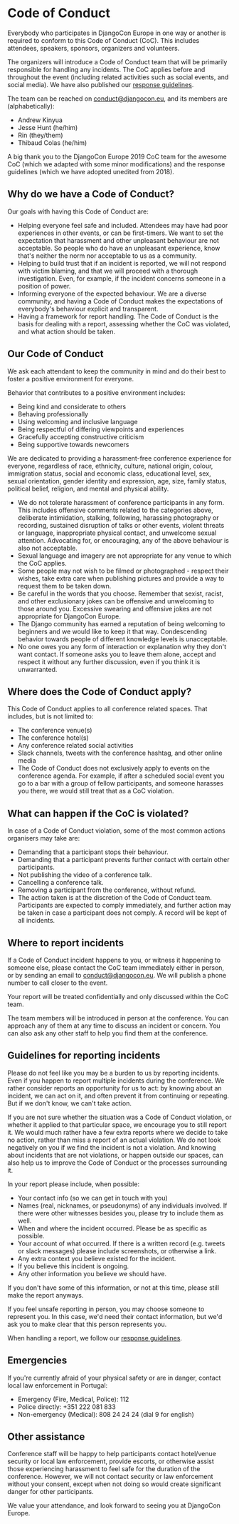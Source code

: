 # Code of Conduct

Everybody who participates in DjangoCon Europe in one way or another is required to conform to this Code of Conduct (CoC). This includes attendees, speakers, sponsors, organizers and volunteers.

The organizers will introduce a Code of Conduct team that will be primarily responsible for handling any incidents. The CoC applies before and throughout the event (including related activities such as social events, and social media). We have also published our [response guidelines](https://2020.djangocon.eu/conduct/response_guide/).

The team can be reached on [conduct@djangocon.eu](mailto:conduct@djangocon.eu), and its members are (alphabetically):

* Andrew Kinyua
* Jesse Hunt (he/him)
* Rin (they/them)
* Thibaud Colas (he/him)

A big thank you to the DjangoCon Europe 2019 CoC team for the awesome CoC (which we adapted with some minor modifications) and the response guidelines (which we have adopted unedited from 2018).

## Why do we have a Code of Conduct?

Our goals with having this Code of Conduct are:

* Helping everyone feel safe and included. Attendees may have had poor experiences in other events, or can be first-timers. We want to set the expectation that harassment and other unpleasant behaviour are not acceptable. So people who do have an unpleasant experience, know that's neither the norm nor acceptable to us as a community.
* Helping to build trust that if an incident is reported, we will not respond with victim blaming, and that we will proceed with a thorough investigation. Even, for example, if the incident concerns someone in a position of power.
* Informing everyone of the expected behaviour. We are a diverse community, and having a Code of Conduct makes the expectations of everybody's behaviour explicit and transparent.
* Having a framework for report handling. The Code of Conduct is the basis for dealing with a report, assessing whether the CoC was violated, and what action should be taken.

## Our Code of Conduct

We ask each attendant to keep the community in mind and do their best to foster a positive environment for everyone.

Behavior that contributes to a positive environment includes:

* Being kind and considerate to others
* Behaving professionally
* Using welcoming and inclusive language
* Being respectful of differing viewpoints and experiences
* Gracefully accepting constructive criticism
* Being supportive towards newcomers

We are dedicated to providing a harassment-free conference experience for everyone, regardless of race, ethnicity, culture, national origin, colour, immigration status, social and economic class, educational level, sex, sexual orientation, gender identity and expression, age, size, family status, political belief, religion, and mental and physical ability.

* We do not tolerate harassment of conference participants in any form. This includes offensive comments related to the categories above, deliberate intimidation, stalking, following, harassing photography or recording, sustained disruption of talks or other events, violent threats or language, inappropriate physical contact, and unwelcome sexual attention. Advocating for, or encouraging, any of the above behaviour is also not acceptable.
* Sexual language and imagery are not appropriate for any venue to which the CoC applies.
* Some people may not wish to be filmed or photographed - respect their wishes, take extra care when publishing pictures and provide a way to request them to be taken down.
* Be careful in the words that you choose. Remember that sexist, racist, and other exclusionary jokes can be offensive and unwelcoming to those around you. Excessive swearing and offensive jokes are not appropriate for DjangoCon Europe.
* The Django community has earned a reputation of being welcoming to beginners and we would like to keep it that way. Condescending behavior towards people of different knowledge levels is unacceptable.
* No one owes you any form of interaction or explanation why they don't want contact. If someone asks you to leave them alone, accept and respect it without any further discussion, even if you think it is unwarranted.

## Where does the Code of Conduct apply?

This Code of Conduct applies to all conference related spaces. That includes, but is not limited to:

* The conference venue(s)
* The conference hotel(s)
* Any conference related social activities
* Slack channels, tweets with the conference hashtag, and other online media
* The Code of Conduct does not exclusively apply to events on the conference agenda. For example, if after a scheduled social event you go to a bar with a group of fellow participants, and someone harasses you there, we would still treat that as a CoC violation.

## What can happen if the CoC is violated?

In case of a Code of Conduct violation, some of the most common actions organisers may take are:

* Demanding that a participant stops their behaviour.
* Demanding that a participant prevents further contact with certain other participants.
* Not publishing the video of a conference talk.
* Cancelling a conference talk.
* Removing a participant from the conference, without refund.
* The action taken is at the discretion of the Code of Conduct team. Participants are expected to comply immediately, and further action may be taken in case a participant does not comply. A record will be kept of all incidents.

## Where to report incidents

If a Code of Conduct incident happens to you, or witness it happening to someone else, please contact the CoC team immediately either in person, or by sending an email to [conduct@djangocon.eu](mailto:conduct@djangocon.eu). We will publish a phone number to call closer to the event.

Your report will be treated confidentially and only discussed within the CoC team.

The team members will be introduced in person at the conference. You can approach any of them at any time to discuss an incident or concern. You can also ask any other staff to help you find them at the conference.

## Guidelines for reporting incidents

Please do not feel like you may be a burden to us by reporting incidents. Even if you happen to report multiple incidents during the conference. We rather consider reports an opportunity for us to act: by knowing about an incident, we can act on it, and often prevent it from continuing or repeating. But if we don't know, we can't take action.

If you are not sure whether the situation was a Code of Conduct violation, or whether it applied to that particular space, we encourage you to still report it. We would much rather have a few extra reports where we decide to take no action, rather than miss a report of an actual violation. We do not look negatively on you if we find the incident is not a violation. And knowing about incidents that are not violations, or happen outside our spaces, can also help us to improve the Code of Conduct or the processes surrounding it.

In your report please include, when possible:

* Your contact info (so we can get in touch with you)
* Names (real, nicknames, or pseudonyms) of any individuals involved. If there were other witnesses besides you, please try to include them as well.
* When and where the incident occurred. Please be as specific as possible.
* Your account of what occurred. If there is a written record (e.g. tweets or slack messages) please include screenshots, or otherwise a link.
* Any extra context you believe existed for the incident.
* If you believe this incident is ongoing.
* Any other information you believe we should have.

If you don't have some of this information, or not at this time, please still make the report anyways.

If you feel unsafe reporting in person, you may choose someone to represent you. In this case, we'd need their contact information, but we'd ask you to make clear that this person represents you.

When handling a report, we follow our [response guidelines](https://2020.djangocon.eu/conduct/response_guide/).

## Emergencies
If you're currently afraid of your physical safety or are in danger, contact local law enforcement in Portugal:

* Emergency (Fire, Medical, Police): 112
* Police directly: +351 222 081 833
* Non-emergency (Medical): 808 24 24 24 (dial 9 for english)

## Other assistance
Conference staff will be happy to help participants contact hotel/venue security or local law enforcement, provide escorts, or otherwise assist those experiencing harassment to feel safe for the duration of the conference. However, we will not contact security or law enforcement without your consent, except when not doing so would create significant danger for other participants.

We value your attendance, and look forward to seeing you at DjangoCon Europe.
